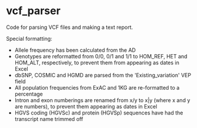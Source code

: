 # vcf_parser
Code for parsing VCF files and making a text report.

Special formatting:  
- Allele frequency has been calculated from the AD
- Genotypes are reformatted from 0/0, 0/1 and 1/1 to HOM_REF, HET and HOM_ALT, respectively, to prevent them from appearing as dates in Excel
- dbSNP, COSMIC and HGMD are parsed from the 'Existing_variation' VEP field
- All population frequencies from ExAC and 1KG are re-formatted to a percentage
- Intron and exon numberings are renamed from x/y to x|y (where x and y are numbers), to prevent them appearing as dates in Excel
- HGVS coding (HGVSc) and protein (HGVSp) sequences have had the transcript name trimmed off



